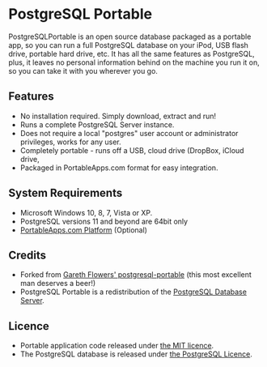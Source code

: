 # PostgreSQL Portable

PostgreSQLPortable is an open source database packaged as a portable app, so you
can run a full PostgreSQL database on your iPod, USB flash drive, portable hard
drive, etc. It has all the same features as PostgreSQL, plus, it leaves no
personal information behind on the machine you run it on, so you can take it
with you wherever you go.

## Features
*	No installation required. Simply download, extract and run!
*	Runs a complete PostgreSQL Server instance.
*	Does not require a local "postgres" user account or administrator privileges, works for any user.
*	Completely portable - runs off a USB, cloud drive (DropBox, iCloud drive,
*	Packaged in PortableApps.com format for easy integration.

## System Requirements

*	Microsoft Windows 10, 8, 7, Vista or XP.
*	PostgreSQL versions 11 and beyond are 64bit only
*	[PortableApps.com Platform][1] (Optional)

## Credits

*	Forked from [Gareth Flowers' postgresql-portable][5] (this most excellent man deserves a beer!)
*	PostgreSQL Portable is a redistribution of the [PostgreSQL Database Server][2].

## Licence

*	Portable application code released under [the MIT licence][3].
*	The PostgreSQL database is released under [the PostgreSQL Licence][4].

[1]: http://portableapps.com/download
[2]: https://www.postgresql.org
[3]: https://raw.githubusercontent.com/garethflowers/postgresql-portable/master/LICENSE
[4]: http://www.postgresql.org/about/licence
[5]: https://gareth.flowers/postgresql-portable/